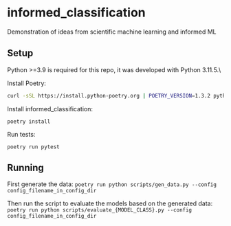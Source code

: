 # informed_classification
Demonstration of ideas from scientific machine learning and informed ML

## Setup
Python >=3.9 is required for this repo, it was developed with Python 3.11.5.\

Install Poetry:
```sh
curl -sSL https://install.python-poetry.org | POETRY_VERSION=1.3.2 python -
```
Install informed_classification:
```
poetry install
```

Run tests:
```
poetry run pytest
```

## Running
First generate the data:
`poetry run python scripts/gen_data.py --config config_filename_in_config_dir`

Then run the script to evaluate the models based on the generated data:
`poetry run python scripts/evaluate_{MODEL_CLASS}.py --config config_filename_in_config_dir` 
